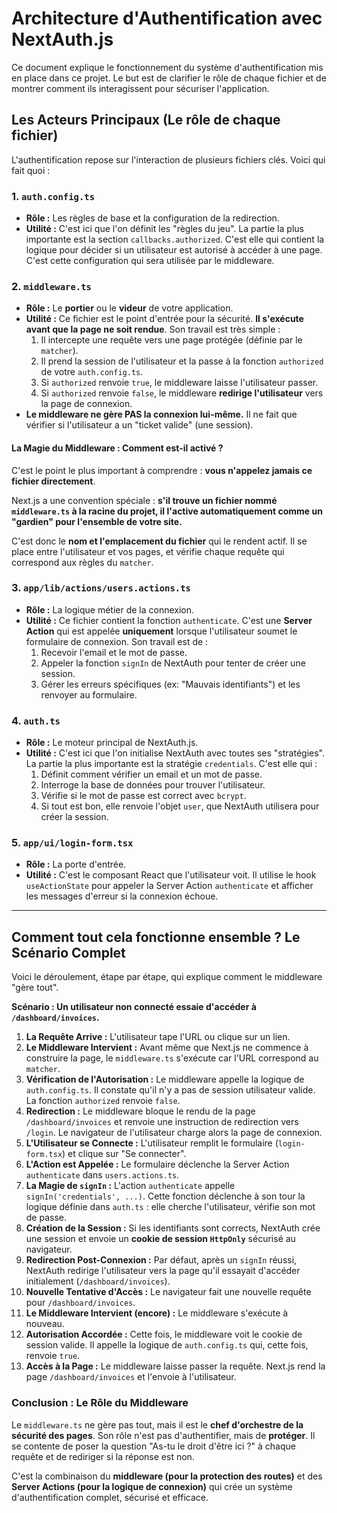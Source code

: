 # Architecture d'Authentification avec NextAuth.js

Ce document explique le fonctionnement du système d'authentification mis en place dans ce projet. Le but est de clarifier le rôle de chaque fichier et de montrer comment ils interagissent pour sécuriser l'application.

## Les Acteurs Principaux (Le rôle de chaque fichier)

L'authentification repose sur l'interaction de plusieurs fichiers clés. Voici qui fait quoi :

### 1. `auth.config.ts`
- **Rôle :** Les règles de base et la configuration de la redirection.
- **Utilité :** C'est ici que l'on définit les "règles du jeu". La partie la plus importante est la section `callbacks.authorized`. C'est elle qui contient la logique pour décider si un utilisateur est autorisé à accéder à une page. C'est cette configuration qui sera utilisée par le middleware.

### 2. `middleware.ts`
- **Rôle :** Le **portier** ou le **videur** de votre application.
- **Utilité :** Ce fichier est le point d'entrée pour la sécurité. **Il s'exécute avant que la page ne soit rendue**. Son travail est très simple :
    1. Il intercepte une requête vers une page protégée (définie par le `matcher`).
    2. Il prend la session de l'utilisateur et la passe à la fonction `authorized` de votre `auth.config.ts`.
    3. Si `authorized` renvoie `true`, le middleware laisse l'utilisateur passer.
    4. Si `authorized` renvoie `false`, le middleware **redirige l'utilisateur** vers la page de connexion.
- **Le middleware ne gère PAS la connexion lui-même.** Il ne fait que vérifier si l'utilisateur a un "ticket valide" (une session).

#### La Magie du Middleware : Comment est-il activé ?

C'est le point le plus important à comprendre : **vous n'appelez jamais ce fichier directement**.

Next.js a une convention spéciale : **s'il trouve un fichier nommé `middleware.ts` à la racine du projet, il l'active automatiquement comme un "gardien" pour l'ensemble de votre site.**

C'est donc le **nom et l'emplacement du fichier** qui le rendent actif. Il se place entre l'utilisateur et vos pages, et vérifie chaque requête qui correspond aux règles du `matcher`.

### 3. `app/lib/actions/users.actions.ts`
- **Rôle :** La logique métier de la connexion.
- **Utilité :** Ce fichier contient la fonction `authenticate`. C'est une **Server Action** qui est appelée **uniquement** lorsque l'utilisateur soumet le formulaire de connexion. Son travail est de :
    1. Recevoir l'email et le mot de passe.
    2. Appeler la fonction `signIn` de NextAuth pour tenter de créer une session.
    3. Gérer les erreurs spécifiques (ex: "Mauvais identifiants") et les renvoyer au formulaire.

### 4. `auth.ts`
- **Rôle :** Le moteur principal de NextAuth.js.
- **Utilité :** C'est ici que l'on initialise NextAuth avec toutes ses "stratégies". La partie la plus importante est la stratégie `credentials`. C'est elle qui :
    1. Définit comment vérifier un email et un mot de passe.
    2. Interroge la base de données pour trouver l'utilisateur.
    3. Vérifie si le mot de passe est correct avec `bcrypt`.
    4. Si tout est bon, elle renvoie l'objet `user`, que NextAuth utilisera pour créer la session.

### 5. `app/ui/login-form.tsx`
- **Rôle :** La porte d'entrée.
- **Utilité :** C'est le composant React que l'utilisateur voit. Il utilise le hook `useActionState` pour appeler la Server Action `authenticate` et afficher les messages d'erreur si la connexion échoue.

---

## Comment tout cela fonctionne ensemble ? Le Scénario Complet

Voici le déroulement, étape par étape, qui explique comment le middleware "gère tout".

**Scénario : Un utilisateur non connecté essaie d'accéder à `/dashboard/invoices`.**

1.  **La Requête Arrive :** L'utilisateur tape l'URL ou clique sur un lien.
2.  **Le Middleware Intervient :** Avant même que Next.js ne commence à construire la page, le `middleware.ts` s'exécute car l'URL correspond au `matcher`.
3.  **Vérification de l'Autorisation :** Le middleware appelle la logique de `auth.config.ts`. Il constate qu'il n'y a pas de session utilisateur valide. La fonction `authorized` renvoie `false`.
4.  **Redirection :** Le middleware bloque le rendu de la page `/dashboard/invoices` et renvoie une instruction de redirection vers `/login`. Le navigateur de l'utilisateur charge alors la page de connexion.
5.  **L'Utilisateur se Connecte :** L'utilisateur remplit le formulaire (`login-form.tsx`) et clique sur "Se connecter".
6.  **L'Action est Appelée :** Le formulaire déclenche la Server Action `authenticate` dans `users.actions.ts`.
7.  **La Magie de `signIn` :** L'action `authenticate` appelle `signIn('credentials', ...)`. Cette fonction déclenche à son tour la logique définie dans `auth.ts` : elle cherche l'utilisateur, vérifie son mot de passe.
8.  **Création de la Session :** Si les identifiants sont corrects, NextAuth crée une session et envoie un **cookie de session `HttpOnly`** sécurisé au navigateur.
9.  **Redirection Post-Connexion :** Par défaut, après un `signIn` réussi, NextAuth redirige l'utilisateur vers la page qu'il essayait d'accéder initialement (`/dashboard/invoices`).
10. **Nouvelle Tentative d'Accès :** Le navigateur fait une nouvelle requête pour `/dashboard/invoices`.
11. **Le Middleware Intervient (encore) :** Le middleware s'exécute à nouveau.
12. **Autorisation Accordée :** Cette fois, le middleware voit le cookie de session valide. Il appelle la logique de `auth.config.ts` qui, cette fois, renvoie `true`.
13. **Accès à la Page :** Le middleware laisse passer la requête. Next.js rend la page `/dashboard/invoices` et l'envoie à l'utilisateur.

### Conclusion : Le Rôle du Middleware

Le `middleware.ts` ne gère pas tout, mais il est le **chef d'orchestre de la sécurité des pages**. Son rôle n'est pas d'authentifier, mais de **protéger**. Il se contente de poser la question "As-tu le droit d'être ici ?" à chaque requête et de rediriger si la réponse est non.

C'est la combinaison du **middleware (pour la protection des routes)** et des **Server Actions (pour la logique de connexion)** qui crée un système d'authentification complet, sécurisé et efficace.
